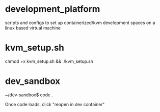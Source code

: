 # development_platform
scripts and configs to set up containerized/kvm development spaces on a linux based virtual machine

# kvm_setup.sh
chmod +x kvm_setup.sh && ./kvm_setup.sh

# dev_sandbox
~/dev-sandbox$ code .

Once code loads, click "reopen in dev container"
